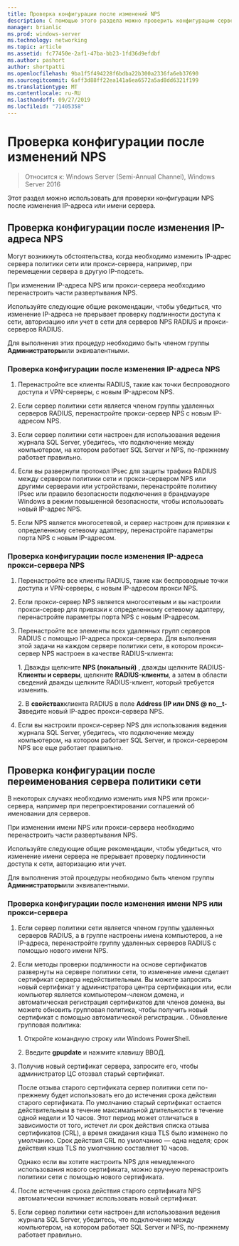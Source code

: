 ```yaml
---
title: Проверка конфигурации после изменений NPS
description: С помощью этого раздела можно проверить конфигурацию сервера политики сети Windows Server 2016 после изменения IP-адреса или имени сервера.
manager: brianlic
ms.prod: windows-server
ms.technology: networking
ms.topic: article
ms.assetid: fc77450e-2af1-47ba-bb23-1fd36d9efdbf
ms.author: pashort
author: shortpatti
ms.openlocfilehash: 9ba1f5f494228f6bdba22b300a2336fa6eb37690
ms.sourcegitcommit: 6aff3d88ff22ea141a6ea6572a5ad8dd6321f199
ms.translationtype: MT
ms.contentlocale: ru-RU
ms.lasthandoff: 09/27/2019
ms.locfileid: "71405358"
---
```

# <a name="verify-configuration-after-nps-changes"></a>Проверка конфигурации после изменений NPS

>Относится к: Windows Server (Semi-Annual Channel), Windows Server 2016

Этот раздел можно использовать для проверки конфигурации NPS после изменения IP-адреса или имени сервера.

## <a name="verify-configuration-after-an-nps-ip-address-change"></a>Проверка конфигурации после изменения IP-адреса NPS

Могут возникнуть обстоятельства, когда необходимо изменить IP-адрес сервера политики сети или прокси-сервера, например, при перемещении сервера в другую IP-подсеть. 

При изменении IP-адреса NPS или прокси-сервера необходимо перенастроить части развертывания NPS. 

Используйте следующие общие рекомендации, чтобы убедиться, что изменение IP-адреса не прерывает проверку подлинности доступа к сети, авторизацию или учет в сети для серверов NPS RADIUS и прокси-серверов RADIUS.

Для выполнения этих процедур необходимо быть членом группы **Администраторы**или эквивалентными.

### <a name="to-verify-configuration-after-an-nps-ip-address-change"></a>Проверка конфигурации после изменения IP-адреса NPS

1. Перенастройте все клиенты RADIUS, такие как точки беспроводного доступа и VPN-серверы, с новым IP-адресом NPS.

2. Если сервер политики сети является членом группы удаленных серверов RADIUS, перенастройте прокси-сервер NPS с новым IP-адресом NPS.

3. Если сервер политики сети настроен для использования ведения журнала SQL Server, убедитесь, что подключение между компьютером, на котором работает SQL Server и NPS, по-прежнему работает правильно.

4. Если вы развернули протокол IPsec для защиты трафика RADIUS между сервером политики сети и прокси-сервером NPS или другими серверами или устройствами, перенастройте политику IPsec или правило безопасности подключения в брандмауэре Windows в режим повышенной безопасности, чтобы использовать новый IP-адрес NPS.

5. Если NPS является многосетевой, и сервер настроен для привязки к определенному сетевому адаптеру, перенастройте параметры порта NPS с новым IP-адресом.

### <a name="to-verify-configuration-after-an-nps-proxy-ip-address-change"></a>Проверка конфигурации после изменения IP-адреса прокси-сервера NPS

1. Перенастройте все клиенты RADIUS, такие как беспроводные точки доступа и VPN-серверы, с новым IP-адресом прокси NPS.

2. Если прокси-сервер NPS является многосетевым и вы настроили прокси-сервер для привязки к определенному сетевому адаптеру, перенастройте параметры порта NPS с новым IP-адресом.

3. Перенастройте все элементы всех удаленных групп серверов RADIUS с помощью IP-адреса прокси-сервера. Для выполнения этой задачи на каждом сервере политики сети, в котором прокси-сервер NPS настроен в качестве RADIUS-клиента:

    1\. Дважды щелкните **NPS (локальный)** , дважды щелкните RADIUS- **Клиенты и серверы**, щелкните **RADIUS-клиенты**, а затем в области сведений дважды щелкните RADIUS-клиент, который требуется изменить.

    2\. В **свойствах**клиента RADIUS в поле **Address \(IP или DNS @ no__t-3**введите новый IP-адрес прокси-сервера NPS.

4. Если вы настроили прокси-сервер NPS для использования ведения журнала SQL Server, убедитесь, что подключение между компьютером, на котором работает SQL Server, и прокси-сервером NPS все еще работает правильно.

## <a name="verify-configuration-after-renaming-an-nps"></a>Проверка конфигурации после переименования сервера политики сети

В некоторых случаях необходимо изменить имя NPS или прокси-сервера, например при перепроектировании соглашений об именовании для серверов.

При изменении имени NPS или прокси-сервера необходимо перенастроить части развертывания NPS. 

Используйте следующие общие рекомендации, чтобы убедиться, что изменение имени сервера не прерывает проверку подлинности доступа к сети, авторизацию или учет.

Для выполнения этой процедуры необходимо быть членом группы **Администраторы**или эквивалентными.

### <a name="to-verify-configuration-after-an-nps-or-proxy-name-change"></a>Проверка конфигурации после изменения имени NPS или прокси-сервера

1. Если сервер политики сети является членом группы удаленных серверов RADIUS, а в группе настроены имена компьютеров, а не IP-адреса, перенастройте группу удаленных серверов RADIUS с помощью нового имени NPS.

2. Если методы проверки подлинности на основе сертификатов развернуты на сервере политики сети, то изменение имени сделает сертификат сервера недействительным. Вы можете запросить новый сертификат у администратора центра сертификации или, если компьютер является компьютером-членом домена, и автоматическая регистрация сертификатов для членов домена, вы можете обновить групповая политика, чтобы получить новый сертификат с помощью автоматической регистрации. . Обновление групповая политика:

    1\. Откройте командную строку или Windows PowerShell.

    2\. Введите **gpupdate** и нажмите клавишу ВВОД.


3. Получив новый сертификат сервера, запросите его, чтобы администратор ЦС отозвал старый сертификат. 

     После отзыва старого сертификата сервер политики сети по-прежнему будет использовать его до истечения срока действия старого сертификата. По умолчанию старый сертификат остается действительным в течение максимальной длительности в течение одной недели и 10 часов. Этот период может отличаться в зависимости от того, истечет ли срок действия списка отзыва сертификатов (CRL), а время ожидания кэша TLS было изменено по умолчанию. Срок действия CRL по умолчанию — одна неделя; срок действия кэша TLS по умолчанию составляет 10 часов. 

     Однако если вы хотите настроить NPS для немедленного использования нового сертификата, можно вручную перенастроить политики сети с помощью нового сертификата.

4. После истечения срока действия старого сертификата NPS автоматически начинает использовать новый сертификат. 

5. Если сервер политики сети настроен для использования ведения журнала SQL Server, убедитесь, что подключение между компьютером, на котором работает SQL Server и NPS, по-прежнему работает правильно.

